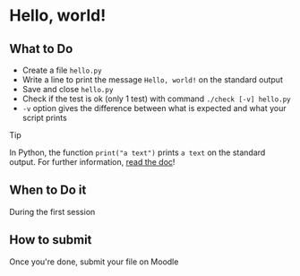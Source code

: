 # Hello, world!

## What to Do

 - Create a file `hello.py`
 - Write a line to print the message `Hello, world!` on the standard output
 - Save and close `hello.py`
 - Check if the test is ok (only 1 test) with command `./check [-v] hello.py`
 - `-v` option gives the difference between what is expected and what your script prints
  
> [!TIP]
> In Python, the function `print("a text")` prints `a text` on the standard output.
> For further information, [read the doc](https://docs.python.org/3/library/functions.html#print)!

## When to Do it

During the first session


## How to submit

Once you're done, submit your file on Moodle
